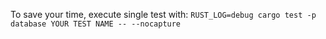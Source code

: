 To save your time, execute single test with: `RUST_LOG=debug cargo test -p database YOUR TEST NAME -- --nocapture`